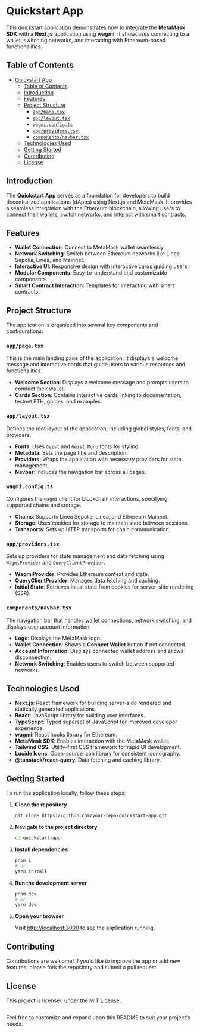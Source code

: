 # Quickstart App

This quickstart application demonstrates how to integrate the **MetaMask SDK** with a **Next.js** application using **wagmi**. It showcases connecting to a wallet, switching networks, and interacting with Ethereum-based functionalities.

## Table of Contents

- [Quickstart App](#quickstart-app)
  - [Table of Contents](#table-of-contents)
  - [Introduction](#introduction)
  - [Features](#features)
  - [Project Structure](#project-structure)
    - [`app/page.tsx`](#apppagetsx)
    - [`app/layout.tsx`](#applayouttsx)
    - [`wagmi.config.ts`](#wagmiconfigts)
    - [`app/providers.tsx`](#appproviderstsx)
    - [`components/navbar.tsx`](#componentsnavbartsx)
  - [Technologies Used](#technologies-used)
  - [Getting Started](#getting-started)
  - [Contributing](#contributing)
  - [License](#license)

## Introduction

The **Quickstart App** serves as a foundation for developers to build decentralized applications (dApps) using Next.js and MetaMask. It provides a seamless integration with the Ethereum blockchain, allowing users to connect their wallets, switch networks, and interact with smart contracts.

## Features

- **Wallet Connection**: Connect to MetaMask wallet seamlessly.
- **Network Switching**: Switch between Ethereum networks like Linea Sepolia, Linea, and Mainnet.
- **Interactive UI**: Responsive design with interactive cards guiding users.
- **Modular Components**: Easy-to-understand and customizable components.
- **Smart Contract Interaction**: Templates for interacting with smart contracts.

## Project Structure

The application is organized into several key components and configurations:

### `app/page.tsx`

This is the main landing page of the application. It displays a welcome message and interactive cards that guide users to various resources and functionalities.

- **Welcome Section**: Displays a welcome message and prompts users to connect their wallet.
- **Cards Section**: Contains interactive cards linking to documentation, testnet ETH, guides, and examples.

### `app/layout.tsx`

Defines the root layout of the application, including global styles, fonts, and providers.

- **Fonts**: Uses `Geist` and `Geist_Mono` fonts for styling.
- **Metadata**: Sets the page title and description.
- **Providers**: Wraps the application with necessary providers for state management.
- **Navbar**: Includes the navigation bar across all pages.

### `wagmi.config.ts`

Configures the `wagmi` client for blockchain interactions, specifying supported chains and storage.

- **Chains**: Supports Linea Sepolia, Linea, and Ethereum Mainnet.
- **Storage**: Uses cookies for storage to maintain state between sessions.
- **Transports**: Sets up HTTP transports for chain communication.

### `app/providers.tsx`

Sets up providers for state management and data fetching using `WagmiProvider` and `QueryClientProvider`.

- **WagmiProvider**: Provides Ethereum context and state.
- **QueryClientProvider**: Manages data fetching and caching.
- **Initial State**: Retrieves initial state from cookies for server-side rendering (SSR).

### `components/navbar.tsx`

The navigation bar that handles wallet connections, network switching, and displays user account information.

- **Logo**: Displays the MetaMask logo.
- **Wallet Connection**: Shows a **Connect Wallet** button if not connected.
- **Account Information**: Displays connected wallet address and allows disconnection.
- **Network Switching**: Enables users to switch between supported networks.

## Technologies Used

- **Next.js**: React framework for building server-side rendered and statically generated applications.
- **React**: JavaScript library for building user interfaces.
- **TypeScript**: Typed superset of JavaScript for improved developer experience.
- **wagmi**: React hooks library for Ethereum.
- **MetaMask SDK**: Enables interaction with the MetaMask wallet.
- **Tailwind CSS**: Utility-first CSS framework for rapid UI development.
- **Lucide Icons**: Open-source icon library for consistent iconography.
- **@tanstack/react-query**: Data fetching and caching library.

## Getting Started

To run the application locally, follow these steps:

1. **Clone the repository**

   ```bash:examples/quickstart/README.md
   git clone https://github.com/your-repo/quickstart-app.git
   ```

2. **Navigate to the project directory**

   ```bash
   cd quickstart-app
   ```

3. **Install dependencies**

   ```bash
   pnpm i
   # or
   yarn install
   ```

4. **Run the development server**

   ```bash
   pnpm dev
   # or
   yarn dev
   ```

5. **Open your browser**

   Visit [http://localhost:3000](http://localhost:3000) to see the application running.

## Contributing

Contributions are welcome! If you'd like to improve the app or add new features, please fork the repository and submit a pull request.

## License

This project is licensed under the [MIT License](LICENSE).

---

Feel free to customize and expand upon this README to suit your project's needs.
